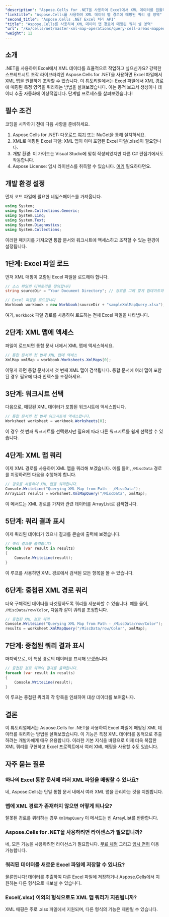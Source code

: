 ```yaml
---
"description": "Aspose.Cells for .NET을 사용하여 Excel에서 XML 데이터를 원활하게 처리하는 방법을 알아보세요. 이 포괄적인 튜토리얼은 XML 경로에 매핑된 셀 영역을 쿼리하는 과정을 안내하여 데이터 추출을 자동화하고 동적 보고서를 손쉽게 생성할 수 있도록 도와줍니다."
"linktitle": "Aspose.Cells를 사용하여 XML 데이터 맵 경로에 매핑된 쿼리 셀 영역"
"second_title": "Aspose.Cells .NET Excel 처리 API"
"title": "Aspose.Cells를 사용하여 XML 데이터 맵 경로에 매핑된 쿼리 셀 영역"
"url": "/ko/cells/net/master-xml-map-operations/query-cell-areas-mapped-to-xml-data-map-path/"
"weight": 12
---
```


## 소개

.NET을 사용하여 Excel에서 XML 데이터를 효율적으로 작업하고 싶으신가요? 강력한 스프레드시트 조작 라이브러리인 Aspose.Cells for .NET을 사용하면 Excel 파일에서 XML 맵을 원활하게 조작할 수 있습니다. 이 튜토리얼에서는 Excel 파일에서 XML 경로에 매핑된 특정 영역을 쿼리하는 방법을 살펴보겠습니다. 이는 동적 보고서 생성이나 데이터 추출 자동화에 이상적입니다. 단계별 프로세스를 살펴보겠습니다!

## 필수 조건

코딩을 시작하기 전에 다음 사항을 준비하세요.

1. Aspose.Cells for .NET: 다운로드 [여기](https://releases.aspose.com/cells/net/) 또는 NuGet을 통해 설치하세요.
2. XML로 매핑된 Excel 파일: XML 맵이 이미 포함된 Excel 파일(.xlsx)이 필요합니다.
3. 개발 환경: 이 가이드는 Visual Studio에 맞춰 작성되었지만 다른 C# 편집기에서도 작동합니다.
4. Aspose License: 임시 라이센스를 취득할 수 있습니다. [여기](https://purchase.aspose.com/temporary-license/) 필요하다면요.

## 개발 환경 설정

먼저 코드 파일에 필요한 네임스페이스를 가져옵니다.

```csharp
using System;
using System.Collections.Generic;
using System.Linq;
using System.Text;
using System.Diagnostics;
using System.Collections;
```

이러한 패키지를 가져오면 통합 문서와 워크시트에 액세스하고 조작할 수 있는 환경이 설정됩니다.

## 1단계: Excel 파일 로드

먼저 XML 매핑이 포함된 Excel 파일을 로드해야 합니다.

```csharp
// 소스 파일의 디렉토리를 정의합니다
string sourceDir = "Your Document Directory"; // 경로를 그에 맞게 업데이트하세요

// Excel 파일을 로드합니다
Workbook workbook = new Workbook(sourceDir + "sampleXmlMapQuery.xlsx");
```

여기, `Workbook` 파일 경로를 사용하여 로드하는 전체 Excel 파일을 나타냅니다.

## 2단계: XML 맵에 액세스

파일이 로드되면 통합 문서 내에서 XML 맵에 액세스하세요.

```csharp
// 통합 문서의 첫 번째 XML 맵에 액세스
XmlMap xmlMap = workbook.Worksheets.XmlMaps[0];
```

이렇게 하면 통합 문서에서 첫 번째 XML 맵이 검색됩니다. 통합 문서에 여러 맵이 포함된 경우 필요에 따라 인덱스를 조정하세요.

## 3단계: 워크시트 선택

다음으로, 매핑된 XML 데이터가 포함된 워크시트에 액세스합니다.

```csharp
// 통합 문서의 첫 번째 워크시트에 액세스합니다.
Worksheet worksheet = workbook.Worksheets[0];
```

이 경우 첫 번째 워크시트를 선택했지만 필요에 따라 다른 워크시트를 쉽게 선택할 수 있습니다.

## 4단계: XML 맵 쿼리

이제 XML 경로를 사용하여 XML 맵을 쿼리해 보겠습니다. 예를 들어, `/MiscData` 경로를 지정하려면 다음을 수행해야 합니다.

```csharp
// 경로를 사용하여 XML 맵을 쿼리합니다.
Console.WriteLine("Querying XML Map from Path - /MiscData");
ArrayList results = worksheet.XmlMapQuery("/MiscData", xmlMap);
```

이 메서드는 XML 경로를 가져와 관련 데이터를 ArrayList로 검색합니다.

## 5단계: 쿼리 결과 표시

이제 쿼리된 데이터가 있으니 결과를 콘솔에 출력해 보겠습니다.

```csharp
// 쿼리 결과를 출력합니다
foreach (var result in results)
{
    Console.WriteLine(result);
}
```

이 루프를 사용하면 XML 경로에서 검색된 모든 항목을 볼 수 있습니다.

## 6단계: 중첩된 XML 경로 쿼리

더욱 구체적인 데이터를 타겟팅하도록 쿼리를 세분화할 수 있습니다. 예를 들어, `/MiscData/row/Color`, 다음과 같이 쿼리를 조정합니다.

```csharp
// 중첩된 XML 경로 쿼리
Console.WriteLine("Querying XML Map from Path - /MiscData/row/Color");
results = worksheet.XmlMapQuery("/MiscData/row/Color", xmlMap);
```

## 7단계: 중첩된 쿼리 결과 표시

마지막으로, 이 특정 경로의 데이터를 표시해 보겠습니다.

```csharp
// 중첩된 경로 쿼리의 결과를 출력합니다.
foreach (var result in results)
{
    Console.WriteLine(result);
}
```

이 루프는 중첩된 쿼리의 각 항목을 인쇄하여 대상 데이터를 보여줍니다.

## 결론

이 튜토리얼에서는 Aspose.Cells for .NET을 사용하여 Excel 파일에 매핑된 XML 데이터를 쿼리하는 방법을 살펴보았습니다. 이 기능은 특정 XML 데이터를 동적으로 추출하려는 개발자에게 매우 유용합니다. 이러한 기본 지식을 바탕으로 이제 더욱 복잡한 XML 쿼리를 구현하고 Excel 프로젝트에서 여러 XML 매핑을 사용할 수도 있습니다. 

## 자주 묻는 질문

### 하나의 Excel 통합 문서에 여러 XML 파일을 매핑할 수 있나요?  
네, Aspose.Cells는 단일 통합 문서 내에서 여러 XML 맵을 관리하는 것을 지원합니다.

### 맵에 XML 경로가 존재하지 않으면 어떻게 되나요?  
잘못된 경로를 쿼리하는 경우 `XmlMapQuery` 이 메서드는 빈 ArrayList를 반환합니다.

### Aspose.Cells for .NET을 사용하려면 라이센스가 필요합니까?  
네, 모든 기능을 사용하려면 라이선스가 필요합니다. [무료 체험](https://releases.aspose.com/) 그리고 [임시 면허](https://purchase.aspose.com/temporary-license/) 이용 가능합니다.

### 쿼리된 데이터를 새로운 Excel 파일에 저장할 수 있나요?  
물론입니다! 데이터를 추출하여 다른 Excel 파일에 저장하거나 Aspose.Cells에서 지원하는 다른 형식으로 내보낼 수 있습니다.

### Excel(.xlsx) 이외의 형식으로도 XML 맵 쿼리가 지원됩니까?  
XML 매핑은 주로 .xlsx 파일에서 지원되며, 다른 형식의 기능은 제한될 수 있습니다.